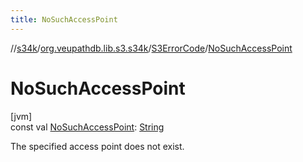 ```yaml
---
title: NoSuchAccessPoint
---
```

//[s34k](../../../index.html)/[org.veupathdb.lib.s3.s34k](../index.html)/[S3ErrorCode](index.html)/[NoSuchAccessPoint](-no-such-access-point.html)



# NoSuchAccessPoint



[jvm]\
const val [NoSuchAccessPoint](-no-such-access-point.html): [String](https://kotlinlang.org/api/latest/jvm/stdlib/kotlin/-string/index.html)



The specified access point does not exist.





